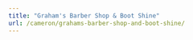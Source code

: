 ```yaml
---
title: "Graham's Barber Shop & Boot Shine"
url: /cameron/grahams-barber-shop-and-boot-shine/
---
```

